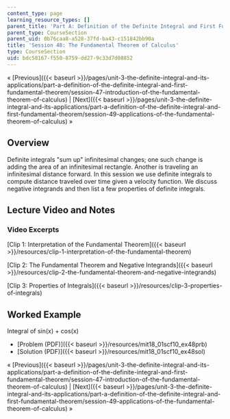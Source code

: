 ```yaml
---
content_type: page
learning_resource_types: []
parent_title: 'Part A: Definition of the Definite Integral and First Fundamental Theorem'
parent_type: CourseSection
parent_uid: 0b76caa8-a528-37fd-ba43-c151842bb90a
title: 'Session 48: The Fundamental Theorem of Calculus'
type: CourseSection
uid: bdc58167-f550-8759-dd27-9c33d7d08852
---
```


« [Previous]({{< baseurl >}}/pages/unit-3-the-definite-integral-and-its-applications/part-a-definition-of-the-definite-integral-and-first-fundamental-theorem/session-47-introduction-of-the-fundamental-theorem-of-calculus) | [Next]({{< baseurl >}}/pages/unit-3-the-definite-integral-and-its-applications/part-a-definition-of-the-definite-integral-and-first-fundamental-theorem/session-49-applications-of-the-fundamental-theorem-of-calculus) »

Overview
--------

Definite integrals "sum up" infinitesimal changes; one such change is adding the area of an infinitesimal rectangle. Another is traveling an infinitesimal distance forward. In this session we use definite integrals to compute distance traveled over time given a velocity function. We discuss negative integrands and then list a few properties of definite integrals.

Lecture Video and Notes
-----------------------

### Video Excerpts

[Clip 1: Interpretation of the Fundamental Theorem]({{< baseurl >}}/resources/clip-1-interpretation-of-the-fundamental-theorem)

[Clip 2: The Fundamental Theorem and Negative Integrands]({{< baseurl >}}/resources/clip-2-the-fundamental-theorem-and-negative-integrands)

[Clip 3: Properties of Integrals]({{< baseurl >}}/resources/clip-3-properties-of-integrals)

Worked Example
--------------

Integral of sin(x) + cos(x)

*   [Problem (PDF)]({{< baseurl >}}/resources/mit18_01scf10_ex48prb)
*   [Solution (PDF)]({{< baseurl >}}/resources/mit18_01scf10_ex48sol)

« [Previous]({{< baseurl >}}/pages/unit-3-the-definite-integral-and-its-applications/part-a-definition-of-the-definite-integral-and-first-fundamental-theorem/session-47-introduction-of-the-fundamental-theorem-of-calculus) | [Next]({{< baseurl >}}/pages/unit-3-the-definite-integral-and-its-applications/part-a-definition-of-the-definite-integral-and-first-fundamental-theorem/session-49-applications-of-the-fundamental-theorem-of-calculus) »